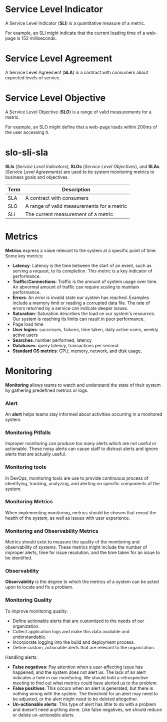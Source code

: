 # Service Level Indicator

A Service Level Indicator (**SLI**) is a quantitative measure of a metric.

For example, an SLI might indicate that the current loading time of a web-page is 152 milliseconds.

# Service Level Agreement

A Service Level Agreement (**SLA**) is a contract with consumers about expected levels of service.

# Service Level Objective

A Service Level Objective (**SLO**) is a range of valid measurements for a metric.

For example, an SLO might define that a web-page loads within 200ms of the user accessing it.

# slo-sli-sla

**SLIs** (*Service Level Indicators*), **SLOs** (*Service Level Objectives*), and **SLAs** (*Service Level Agreements*) are used to tie system monitoring metrics to business goals and objectives.

| Term | Description                                |
| ---- | ------------------------------------------ |
| SLA  | A contract with consumers                  |
| SLO  | A range of valid measurements for a metric |
| SLI  | The current measurement of a metric        |

# Metrics

**Metrics** express a value relevant to the system at a specific point of time. Some key metrics:

- **Latency**: Latency is the time between the start of an event, such as serving a request, to its completion. This metric is a key indicator of performance.
- **Traffic**/**Connections**: Traffic is the amount of system usage over time. An abnormal amount of traffic can require scaling to maintain performance.
- **Errors**: An error is invalid state our system has reached. Examples include a memory limit or reading a corrupted data file. The rate of errors returned by a service can indicate deeper issues.
- **Saturation**: Saturation describes the load on our system's resources. Our system is reaching its limits can result in poor performance.
- Page load time
- **User logins**: successes, failures, time taken, daily active users, weekly active users 
- **Searches**: number performed, latency
- **Databases**: query latency, transactions per second.
- **Standard OS metrics**: CPU, memory, network, and disk usage.

# Monitoring

**Monitoring** allows teams to watch and understand the state of their system by gathering predefined metrics or logs.

### Alert

An **alert** helps teams stay informed about activities occurring in a monitored system.

### Monitoring Pitfalls

Improper monitoring can produce too many alerts which are not useful or actionable. These noisy alerts can cause staff to distrust alerts and ignore alerts that are actually useful.

### Monitoring tools

In DevOps, monitoring tools are use to provide continuous process of identifying, tracking, analyzing, and alerting on specific components of the system.

### Monitoring Metrics

When implementing monitoring, metrics should be chosen that reveal the health of the system, as well as issues with user experience.

### Monitoring and Observability Metrics

Metrics should exist to measure the quality of the monitoring and observability of systems. These metrics might include the number of improper alerts, time for issue resolution, and the time taken for an issue to be identified.

### Observability

**Observability** is the degree to which the metrics of a system can be acted upon to locate and fix a problem.

### Monitoring Quality

To improve monitoring quality:

- Define actionable alerts that are customized to the needs of our organization.
- Collect application logs and make this data available and understandable.
- Incorporate logging into the build and deployment process.
- Define custom, actionable alerts that are relevant to the organization.

Handling alerts:

- **False negatives**: Pay attention when a user-affecting issue has happened, and the system does not alert us. The lack of an alert indicates a hole in our monitoring. We should hold a retrospective meeting to find out what metrics could have alerted us to the problem. 
- **False positives**: This occurs when an alert is generated, but there is nothing wrong with the system. The threshold for an alert may need to be adjusted, or the alert might need to be deleted altogether.
- **Un-actionable alerts**: This type of alert has little to do with a problem and doesn’t need anything done. Like false negatives, we should reduce or delete un-actionable alerts. 

